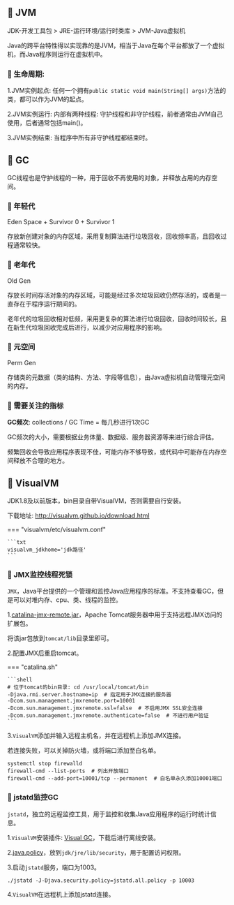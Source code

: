 ## 📌 JVM

JDK-开发工具包 > JRE-运行环境/运行时类库 > JVM-Java虚拟机

Java的跨平台特性得以实现靠的是JVM，相当于Java在每个平台都放了一个虚拟机，而Java程序则运行在虚拟机中。

### 🚁 生命周期: 

1.JVM实例起点: 任何一个拥有`public static void main(String[] args)`方法的类，都可以作为JVM的起点。

2.JVM实例运行: 内部有两种线程: 守护线程和非守护线程，前者通常由JVM自己使用，后者通常包括main()。

3.JVM实例结束: 当程序中所有非守护线程都结束时。

## 📌 GC

GC线程也是守护线程的一种，用于回收不再使用的对象，并释放占用的内存空间。

### 🚁 年轻代

Eden Space + Survivor 0 + Survivor 1

存放新创建对象的内存区域，采用复制算法进行垃圾回收，回收频率高，且回收过程通常较快。

### 🚁 老年代

Old Gen

存放长时间存活对象的内存区域，可能是经过多次垃圾回收仍然存活的，或者是一直存在于程序运行期间的。

老年代的垃圾回收相对低频，采用更复杂的算法进行垃圾回收，回收时间较长，且在新生代垃圾回收完成后进行，以减少对应用程序的影响。

### 🚁 元空间

Perm Gen

存储类的元数据（类的结构、方法、字段等信息），由Java虚拟机自动管理元空间的内存。

### 🚁 需要关注的指标

**GC频次**: collections / GC Time = 每几秒进行1次GC

GC频次的大小，需要根据业务体量、数据级、服务器资源等来进行综合评估。

频繁回收会导致应用程序表现不佳，可能内存不够导致，或代码中可能存在内存空间释放不合理的地方。

## 📌 VisualVM

JDK1.8及以前版本，bin目录自带VisualVM，否则需要自行安装。

下载地址: http://visualvm.github.io/download.html

=== "visualvm/etc/visualvm.conf"

    ```txt
    visualvm_jdkhome='jdk路径'
    ```

### 🚁 JMX监控线程死锁

`JMX`，Java平台提供的一个管理和监控Java应用程序的标准。不支持查看GC，但是可以对堆内存、cpu、类、线程的监控。

1.[catalina-jmx-remote.jar](JVM/Fcatalina-jmx-remote.jar)，Apache Tomcat服务器中用于支持远程JMX访问的扩展包。

将该jar包放到`tomcat/lib`目录里即可。

2.配置JMX后重启tomcat。

=== "catalina.sh"

    ```shell
    # 位于tomcat的bin目录: cd /usr/local/tomcat/bin
    -Djava.rmi.server.hostname=ip  # 指定用于JMX连接的服务器
    -Dcom.sun.management.jmxremote.port=10001
    -Dcom.sun.management.jmxremote.ssl=false  # 不启用JMX SSL安全连接
    -Dcom.sun.management.jmxremote.authenticate=false  # 不进行用户验证
    ```

3.`VisualVM`添加并输入远程主机名，并在远程机上添加JMX连接。

若连接失败，可以关掉防火墙，或将端口添加至白名单。

```shell
systemctl stop firewalld
firewall-cmd --list-ports  # 列出开放端口
firewall-cmd --add-port=10001/tcp --permanent  # 白名单永久添加10001端口
```

### 🚁 jstatd监控GC

`jstatd`，独立的远程监控工具，用于监控和收集Java应用程序的运行时统计信息。

1.`VisualVM`安装插件: [Visual GC](JVM/Fcom-sun-tools-visualvm-modules-visualgc.nbm)，下载后进行离线安装。

2.[java.policy](JVM/java.policy)，放到`jdk/jre/lib/security`，用于配置访问权限。

3.启动`jstatd`服务，端口为1003。

```shell
./jstatd -J-Djava.security.policy=jstatd.all.policy -p 10003
```

4.`VisualVM`在远程机上添加jstatd连接。